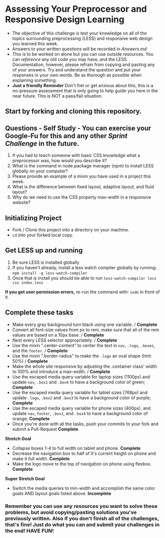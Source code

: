 # Assessing Your Preprocessor and Responsive Design Learning

* The objective of this challenge is test your knowledge on all of the topics surrounding preprocessing (LESS) and responsive web design you learned this week.
* Answers to your written questions will be recorded in _Answers.md_
* This is to be worked on alone but you can use outside resources. You can _reference_ any old code you may have, and the LESS Documentation, however, please refrain from copying and pasting any of your answers. Try and understand the question and put your responses in your own words. Be as thorough as possible when explaining something.
* **Just a friendly Reminder** Don't fret or get anxious about this, this is a no-pressure assessment that is only going to help guide you here in the near future. This is NOT a pass/fail situation.

## Start by forking and cloning this repository.

## Questions - Self Study - You can exercise your Google-Fu for this and any other _Sprint Challenge_ in the future.

1. If you had to teach someone with basic CSS knowledge what a preprocessor was, how would you describe it?
2. What is the command in node package manager (npm) to install LESS globally on your computer?
3. Please provide an example of a mixin you have used in a project this week.
4. What is the difference between fixed layout, adaptive layout, and fluid layout?
5. Why do we need to use the CSS property max-width in a responsive website?


## Initializing Project
* Fork / Clone this project into a directory on your machine.
* `cd` into your forked local copy.

## Get LESS up and running
1. Be sure LESS is installed globally
2. If you haven't already, install a less watch compiler globally by running: `npm install -g less-watch-compiler`
1. Once that is install you should be able to run `less-watch-compiler less css index.less`

**If you get user permission errors,** re-run the command with: `sudo` in front of it.

## Complete these tasks
* Make every gray background turn black using one variable. / **Complete**
* Convert all font-size values from px to rem, make sure that all of the rem values are based on a 10px base. / **Complete**
* Nest every LESS selector appropriately. / **Complete**
* Use the mixin ".center-content" to center the text in `nav`, `.logo`, `.boxes`, and the `footer`. / **Complete**
* Use the mixin ".border-radius" to make the `.logo` an oval shape (hint: 50%) / **Complete**
* Make the whole site responsive by adjusting the .container class' width to 100% and introduce a max-width. / **Complete**
* Use the escaped media query variable for laptop sizes (1100px) and update `nav`, `.box1` and `.box4` to have a background color of green; **Complete**
* Use the escaped media query variable for tablet sizes (768px) and update `.logo`, `.box2` and `.box3` to have a background color of purple; **Complete**
* Use the escaped media query variable for phone sizes (400px), and update `nav`, `footer`, `.box1`, and `.box4` to have a background color of orange; **Complete**
* Once you're done with all the tasks, push your commits to your fork and submit a Pull-Request **Complete**

**Stretch Goal**
* Collapse boxes 1-4 to full width on tablet and phone. **Complete**
* Decrease the navigation box to half of it's current height on phone and make it full width. **Complete**
* Make the logo move to the top of navigation on phone using flexbox. **Complete**

**Super Stretch Goal**
* Switch the media queries to min-width and accomplish the same color goals AND layout goals listed above. **Incomplete**

### Remember you can use any resources you want to solve these problems, but avoid copying/pasting solutions you've previously written. Also if you don't finish all of the challenges, that's fine! Just do what you can and submit your challenges in the end! HAVE FUN!
